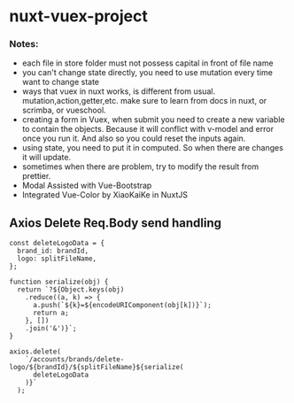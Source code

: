# nuxt-vuex-project

### Notes:

- each file in store folder must not possess capital in front of file name
- you can't change state directly, you need to use mutation every time want to change state
- ways that vuex in nuxt works, is different from usual. mutation,action,getter,etc. make sure to learn from docs in nuxt, or scrimba, or vueschool.
- creating a form in Vuex, when submit you need to create a new variable to contain the objects. Because it will conflict with v-model and error once you run it. And also so you could reset the inputs again.
- using state, you need to put it in computed. So when there are changes it will update.
- sometimes when there are problem, try to modify the result from prettier.
- Modal Assisted with Vue-Bootstrap
- Integrated Vue-Color by XiaoKaiKe in NuxtJS

## Axios Delete Req.Body send handling

    const deleteLogoData = {
      brand_id: brandId,
      logo: splitFileName,
    };

    function serialize(obj) {
      return `?${Object.keys(obj)
        .reduce((a, k) => {
          a.push(`${k}=${encodeURIComponent(obj[k])}`);
          return a;
        }, [])
        .join('&')}`;
    }
    
    axios.delete(
        `/accounts/brands/delete-logo/${brandId}/${splitFileName}${serialize(
          deleteLogoData
        )}`
      );

